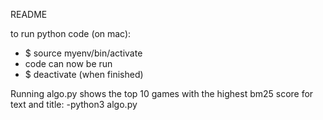 README

to run python code (on mac):
- $ source myenv/bin/activate
- code can now be run
- $ deactivate (when finished)

Running algo.py shows the top 10 games with the highest bm25 score for text and title:
-python3 algo.py

